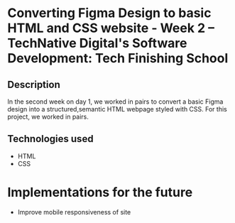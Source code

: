 # Converting Figma Design to basic HTML and CSS website - Week 2 – TechNative Digital's Software Development: Tech Finishing School

## Description

In the second week on day 1, we worked in pairs to convert a basic Figma design into a structured,semantic HTML webpage styled with CSS. For this project, we worked in pairs.

## Technologies used

- HTML
- CSS

# Implementations for the future

- Improve mobile responsiveness of site
